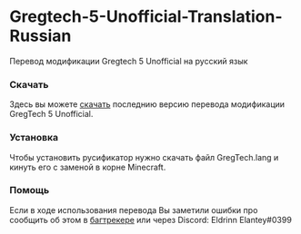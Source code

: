 # Gregtech-5-Unofficial-Translation-Russian
Перевод модификации Gregtech 5 Unofficial на русский язык

### Скачать
Здесь вы можете [скачать](https://github.com/Eldrinn-Elantey/Gregtech-5-Unofficial-Translation-Russian/releases/download/pre-release/GregTech.zip) последнию версию перевода модификации GregTech 5 Unofficial.

### Установка
Чтобы установить русификатор нужно скачать файл GregTech.lang и кинуть его с заменой в корне Minecraft.


### Помощь
Если в ходе использования перевода Вы заметили ошибки про сообщить об этом в [багтрекере](https://github.com/EldrinnElantey/Gregtech-5-Unofficial-Translation-Russian/issues) или через Discord: Eldrinn Elantey#0399
